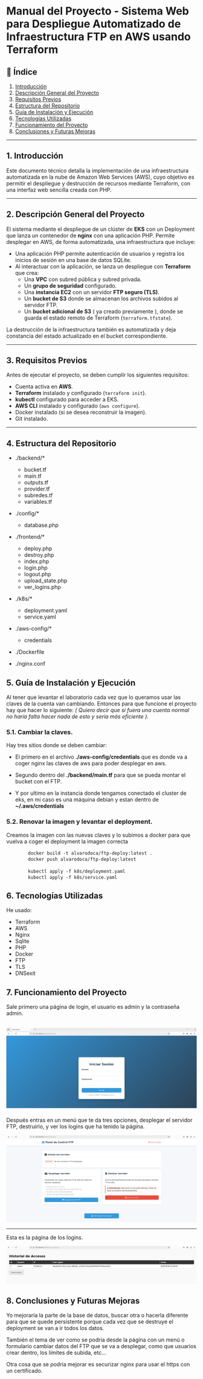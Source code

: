 # Manual del Proyecto - Sistema Web para Despliegue Automatizado de Infraestructura FTP en AWS usando Terraform

## 📑 Índice

1. [Introducción](#1-introducción)  
2. [Descripción General del Proyecto](#2-descripción-general-del-proyecto)  
3. [Requisitos Previos](#3-requisitos-previos)  
4. [Estructura del Repositorio](#4-estructura-del-repositorio)  
5. [Guía de Instalación y Ejecución](#5-guía-de-instalación-y-ejecución)  
6. [Tecnologías Utilizadas](#6-tecnologías-utilizadas)  
7. [Funcionamiento del Proyecto](#7-funcionamiento-del-proyecto)   
8. [Conclusiones y Futuras Mejoras](#9-conclusiones-y-futuras-mejoras)

---

## 1. Introducción

Este documento técnico detalla la implementación de una infraestructura automatizada en la nube de Amazon Web Services (AWS), cuyo objetivo es permitir el despliegue y destrucción de recursos mediante Terraform, con una interfaz web sencilla creada con PHP.

---

## 2. Descripción General del Proyecto
El sistema mediante el despliegue de un clúster de **EKS** con un Deployment que lanza un contenedor de **nginx** con una aplicación PHP. Permite desplegar en AWS, de forma automatizada, una infraestructura que incluye:

- Una aplicación PHP permite autenticación de usuarios y registra los inicios de sesión en una base de datos SQLite.
- Al interactuar con la aplicación, se lanza un despliegue con **Terraform** que crea:
  - Una **VPC** con subred pública y subred privada.
  - Un **grupo de seguridad** configurado.
  - Una **instancia EC2** con un servidor **FTP seguro (TLS)**.
  - Un **bucket de S3** donde se almacenan los archivos subidos al servidor FTP.
  - Un **bucket adicional de S3** ( ya creado previamente ), donde se guarda el estado remoto de Terraform (`terraform.tfstate`).

La destrucción de la infraestructura también es automatizada y deja constancia del estado actualizado en el bucket correspondiente.

---

## 3. Requisitos Previos

Antes de ejecutar el proyecto, se deben cumplir los siguientes requisitos:

- Cuenta activa en **AWS**.
- **Terraform** instalado y configurado (`terraform init`).
- **kubectl** configurado para acceder a EKS.
- **AWS CLI** instalado y configurado (`aws configure`).
- Docker instalado (si se desea reconstruir la imagen).
- Git instalado.

---

## 4. Estructura del Repositorio
* ./backend/*
    * bucket.tf
    * main.tf
    * outputs.tf
    * provider.tf
    * subredes.tf
    * variables.tf

* ./config/*
    * database.php

* ./frontend/*
    * deploy.php
    * destroy.php
    * index.php
    * login.php
    * logout.php
    * upload_state.php
    * ver_logins.php

* ./k8s/*
    * deployment.yaml
    * service.yaml

* ./aws-config/*
    * credentials

* ./Dockerfile

* ./nginx.conf

## 5. Guía de Instalación y Ejecución

Al tener que levantar el laboratorio cada vez que lo queramos usar las claves de la cuenta van cambiando. Entonces para que funcione el proyecto hay que hacer lo siguiente: *( Quiero decir que si fuera una cuenta normal no haría falta hacer nada de esto y sería más eficiente ).*

### 5.1. Cambiar la claves.
Hay tres sitios donde se deben cambiar:

* El primero en el archivo **./aws-config/credentials** que es donde va a coger nginx las claves de aws para poder desplegar en aws.

* Segundo dentro del **./backend/main.tf** para que se pueda montar el bucket con el FTP.

* Y por ultimo en la instancia donde tengamos conectado el cluster de eks, en mi caso es una máquina debian y estan dentro de **~/.aws/credentials**

### 5.2. Renovar la imagen y levantar el deployment.

Creamos la imagen con las nuevas claves y lo subimos a docker para que vuelva a coger el deployment la imagen correcta

            docker build -t alvarodoca/ftp-deploy:latest .
            docker push alvarodoca/ftp-deploy:latest

            kubectl apply -f k8s/deployment.yaml
            kubectl apply -f k8s/service.yaml


## 6. Tecnologías Utilizadas

He usado:

* Terraform
* AWS
* Nginx
* Sqlite
* PHP
* Docker
* FTP
* TLS
* DNSexit


## 7. Funcionamiento del Proyecto
Sale primero una página de login, el usuario es admin y la contraseña admin.

![alt text](image.png)
---
Después entras en un menú que te da tres opciones, desplegar el servidor FTP, destruirlo, y ver los logins que ha tenido la página.

![alt text](image-1.png)

---

Esta es la página de los logins.

![alt text](image-2.png)

## 8. Conclusiones y Futuras Mejoras

Yo mejoraría la parte de la base de datos, buscar otra o hacerla diferente para que se quede persistente porque cada vez que se destruye el deployment se van a ir todos los datos.

También el tema de ver como se podria desde la página con un menú o formulario cambiar datos del FTP que se va a desplegar, como que usuarios crear dentro, los límites de subida, etc...

Otra cosa que se podría mejorar es securizar nginx para usar el https con un certificado.